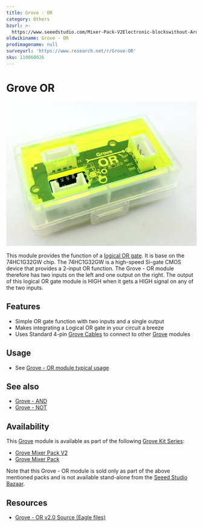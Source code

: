 ```yaml
---
title: Grove - OR
category: Others
bzurl: >-
  https://www.seeedstudio.com/Mixer-Pack-V2Electronic-blockswithout-Arduinoplug-and-play-system-p-1867.html?cPath=14
oldwikiname: Grove - OR
prodimagename: null
surveyurl: 'https://www.research.net/r/Grove-OR'
sku: 110060026
---
```


# Grove OR

![](https://github.com/SeeedDocument/Grove-OR/raw/master/img/Mixer_v2.0_OR.jpg)

This module provides the function of a [logical OR gate](http://en.wikipedia.org/wiki/OR_gate). It is base on the 74HC1G32GW chip. The 74HC1G32GW is a high-speed Si-gate CMOS device that provides a 2-input OR function. The Grove - OR module therefore has two inputs on the left and one output on the right. The output of this logical OR gate module is HIGH when it gets a HIGH signal on any of the two inputs.

## Features

* Simple OR gate function with two inputs and a single output
* Makes integrating a Logical OR gate in your circuit a breeze
* Uses Standard 4-pin [Grove Cables](/GROVE_System#Grove_Cables) to connect to other [Grove](/Grove) modules

## Usage

* See [Grove - OR module typical usage](/GROVE_MIXER_PACK_V2#Grove-OR_module)

## See also

* [Grove - AND](/Grove-AND)
* [Grove - NOT](/Grove-NOT)

## Availability

This [Grove](/Grove) module is available as part of the following [Grove Kit Series](/GROVE_System#GROVE_Kit_Series):

* [Grove Mixer Pack V2](/GROVE_MIXER_PACK_V2)
* [Grove Mixer Pack](/Grove-Mixer_Pack)

Note that this Grove - OR module is sold only as part of the above mentioned packs and is not available stand-alone from the [Seeed Studio Bazaar](http://www.seeedstudio.com/depot/).

## Resources

* [Grove - OR v2.0 Source \(Eagle files\)](https://github.com/SeeedDocument/Grove-OR/raw/master/res/Grove-OR_v2.0_Eagle.zip)

